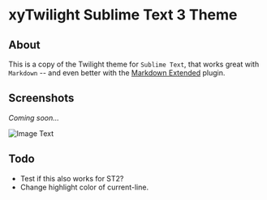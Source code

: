 # xyTwilight Sublime Text 3 Theme

## About
This is a copy of the Twilight theme for `Sublime Text`, that works great with `Markdown` -- and even better with the [Markdown Extended](https://github.com/jonschlinkert/sublime-markdown-extended) plugin.

## Screenshots
_Coming soon..._

![Image Text](http://i.imgur.com/tXybERr.jpg)


## Todo
- Test if this also works for ST2?
- Change highlight color of current-line.
